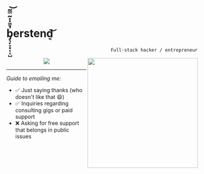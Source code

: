<h1>b̡͉̙̞͙͔͔̺̉͌̽̽͂̿͂͝erstend͔͝</h1>
<p align="right">
 <code align="right">Full-stack hacker / entrepreneur</code>
</p>
<a href="https://www.youtube.com/watch?v=dQw4w9WgXcQ"><img src="https://i.imgur.com/B9KXKGS.jpg" height="290px" align="right" /></a>
<p align="center">
  <a href="https://github.com/berstend"><img src="https://github-readme-stats.vercel.app/api?username=berstend&count_private=true&theme=default&hide_border=true&hide=issues,contribs&include_all_commits=true&title_color=999999&hide_title=true&show_icons=true&icon_color=777777" /></a>
</p>

<hr>

_Guide to emailing me:_

- ✅ Just saying thanks (who doesn't like that 😄)
- ✅ Inquiries regarding consulting gigs or paid support
- ❌ Asking for free support that belongs in public issues
